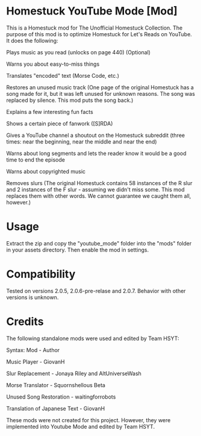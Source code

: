 # Homestuck YouTube Mode [Mod]
This is a Homestuck mod for The Unofficial Homestuck Collection. The purpose of this mod is to optimize Homestuck for Let's Reads on YouTube. It does the following:

Plays music as you read (unlocks on page 440) (Optional)

Warns you about easy-to-miss things

Translates "encoded" text (Morse Code, etc.)

Restores an unused music track (One page of the original Homestuck has a song made for it, but it was left unused for unknown reasons. The song was replaced by silence. This mod puts the song back.)

Explains a few interesting fun facts

Shows a certain piece of fanwork ([S]RDA)

Gives a YouTube channel a shoutout on the Homestuck subreddit (three times: near the beginning, near the middle and near the end)

Warns  about long segments and lets the reader know it would be a good time to end the episode

Warns about copyrighted music

Removes slurs (The original Homestuck contains 58 instances of the R slur and 2 instances of the F slur - assuming we didn't miss some. This mod replaces them with other words. We cannot guarantee we caught them all, however.)

# Usage
Extract the zip and copy the "youtube_mode" folder into the "mods" folder in your assets directory. Then enable the mod in settings.

# Compatibility
Tested on versions 2.0.5, 2.0.6-pre-relase and 2.0.7. Behavior with other versions is unknown.

# Credits
The following standalone mods were used and edited by Team HSYT:

Syntax: Mod - Author

Music Player - GiovanH

Slur Replacement - Jonaya Riley and AltUniverseWash

Morse Translator - Squornshellous Beta

Unused Song Restoration - waitingforrobots

Translation of Japanese Text - GiovanH

These mods were not created for this project. However, they were implemented into Youtube Mode and edited by Team HSYT.
